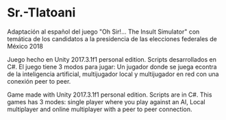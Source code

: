 # Sr.-Tlatoani
Adaptación al español del juego "Oh Sir!... The Insult Simulator" con temática de los candidatos a la presidencia de las elecciones federales de México 2018

Juego hecho en Unity 2017.3.1f1 personal edition. Scripts desarrollados en C#. El juego tiene 3 modos para jugar: Un jugador donde se juega econtra de la inteligencia artificial, multijugador local y multijugador en red con una conexión peer to peer.

Game made with Unity 2017.3.1f1 personal edition. Scripts are in C#. This games has 3 modes: single player where you play against an AI, Local multiplayer and online multiplayer with a peer to peer connection.
